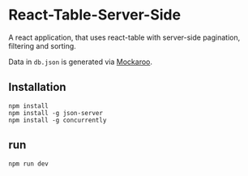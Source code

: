 # React-Table-Server-Side

A react application, that uses react-table with server-side pagination, filtering and sorting.

Data in `db.json` is generated via [Mockaroo](https://www.mockaroo.com/).

## Installation

```
npm install
npm install -g json-server
npm install -g concurrently
```

## run

```
npm run dev
```
